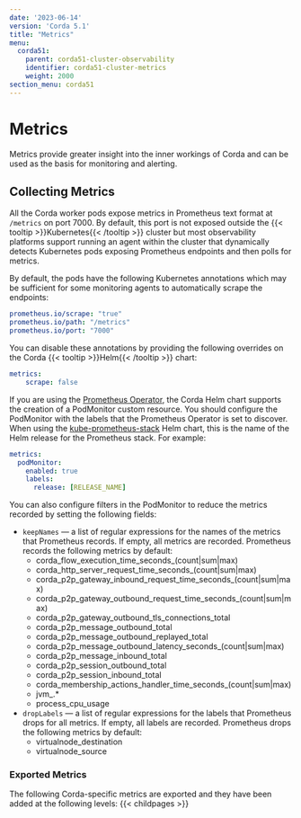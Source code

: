 ```yaml
---
date: '2023-06-14'
version: 'Corda 5.1'
title: "Metrics"
menu:
  corda51:
    parent: corda51-cluster-observability
    identifier: corda51-cluster-metrics
    weight: 2000
section_menu: corda51
---
```


# Metrics

Metrics provide greater insight into the inner workings of Corda and can be used as the basis for monitoring and alerting.

## Collecting Metrics

All the Corda worker pods expose metrics in Prometheus text format at `/metrics` on port 7000.
By default, this port is not exposed outside the {{< tooltip >}}Kubernetes{{< /tooltip >}} cluster but most observability platforms support
running an agent within the cluster that dynamically detects Kubernetes pods exposing Prometheus endpoints and then polls for metrics.

By default, the pods have the following Kubernetes annotations which may be sufficient for some monitoring agents
to automatically scrape the endpoints:

```yaml
prometheus.io/scrape: "true"
prometheus.io/path: "/metrics"
prometheus.io/port: "7000"
```

You can disable these annotations by providing the following overrides on the Corda {{< tooltip >}}Helm{{< /tooltip >}} chart:

```yaml
metrics:
    scrape: false
```
If you are using the [Prometheus Operator](https://github.com/prometheus-operator/prometheus-operator), the Corda Helm chart supports the creation of a PodMonitor custom resource. You should configure the PodMonitor with the labels that the Prometheus Operator is set to discover. When using the [kube-prometheus-stack](https://github.com/prometheus-community/helm-charts/tree/main/charts/kube-prometheus-stack) Helm chart, this is the name of the Helm release for the Prometheus stack. For example:

```yaml
metrics:
  podMonitor:
    enabled: true
    labels:
      release: [RELEASE_NAME]
```

You can also configure filters in the PodMonitor to reduce the metrics recorded by setting the following fields:

* `keepNames` — a list of regular expressions for the names of the metrics that Prometheus records. If empty, all metrics are recorded. Prometheus records the following metrics by default:
  * corda_flow_execution_time_seconds_(count|sum|max)
  * corda_http_server_request_time_seconds_(count|sum|max)
  * corda_p2p_gateway_inbound_request_time_seconds_(count|sum|max)
  * corda_p2p_gateway_outbound_request_time_seconds_(count|sum|max)
  * corda_p2p_gateway_outbound_tls_connections_total
  * corda_p2p_message_outbound_total
  * corda_p2p_message_outbound_replayed_total
  * corda_p2p_message_outbound_latency_seconds_(count|sum|max)
  * corda_p2p_message_inbound_total
  * corda_p2p_session_outbound_total
  * corda_p2p_session_inbound_total
  * corda_membership_actions_handler_time_seconds_(count|sum|max)
  * jvm_.*
  * process_cpu_usage
* `dropLabels` — a list of regular expressions for the labels that Prometheus drops for all metrics. If empty, all labels are recorded. Prometheus drops the following metrics by default:
  * virtualnode_destination
  * virtualnode_source

### Exported Metrics

The following Corda-specific metrics are exported and they have been added at the following levels:
{{< childpages >}}
